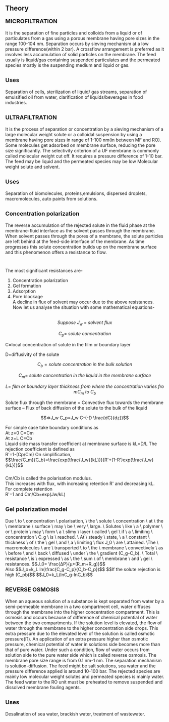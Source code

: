 ## Theory
 <p style="text-align:left; font-size:18px; font-weight:bold;">MICROFILTRATION</p>
<p style="padding-bottom: 10px;">   It is the separation of fine particles and colloids from a liquid or of particulates from a gas using a porous membrane having pore sizes in the range 100-104 nm. Separation occurs by sieving mechanism at a low pressure difference(within 2 bar). A crossflow arrangement is preferred as it involves less accumulation of solid particles on the membrane. The feed usually is liquid/gas containing suspended particulates and the permeated species mostly is the suspending medium and liquid or gas.
</p>
 <p style="text-align:left; font-size:18px; font-weight:bold;">Uses</p>
 <p style="padding-bottom: 10px;">Separation of cells, sterilization of liquid/ gas streams, separation of emulsified oil from water, clarification of liquids/beverages in food industries.</p>   
  <p style="text-align:left; font-size:18px; font-weight:bold;">ULTRAFILTRATION  </p>
  <p style="padding-bottom: 10px;">                  It is the process of separation or concentration by a sieving mechanism of a large molecular weight solute or a colloidal suspension by using a membrane having pore sizes in range of 1-100 nm(in between MF and RO). Some molecules get adsorbed on membrane surface, reducing the pore size significantly. The selectivity criterion of a UF membrane is commonly called molecular weight cut off. It requires a pressure difference of 1-10 bar. The feed may be liquid and the permeated species may be low Molecular weight solute and solvent.</p>
 <p style="text-align:left; font-size:18px; font-weight:bold;">Uses</p>                   
 <p style="padding-bottom: 10px;">Separation of biomolecules, proteins,emulsions, dispersed droplets, macromolecules, auto paints from solutions.</p>                   
  <p style="text-align:left; font-size:18px; font-weight:bold;">Concentration polarization</p>                  
   <p style="padding-bottom: 10px;">The reverse accumulation of the rejected solute in the fluid phase at the membrane-fluid interface as the solvent passes through the membrane. When solvent passes through the pores of a membrane, the solute particles are left behind at the feed-side interface of the membrane. As time progresses this solute concentration builds up on the membrane surface and this phenomenon offers a resistance to flow.<br><br>

The most significant resistances are-<br>
1. Concentration polarization <br>
2. Gel formation<br>
3. Adsorption<br>
4. Pore blockage<br>
A decline in flux of solvent may occur due to the above resistances. Now let us analyse the situation with some mathematical equations-<br><br>

$$Suppose \ J_w \ = \ solvent \ flux$$

$$C_p =\ solute \ concentration$$

C=local concentration of solute in the film or boundary layer<br>

D=diffusivity of the solute<br>

$$C_b =solute \ concentration \ in \ the \ bulk \ solution$$

$$C_m = \ solute \ concentration \ in \ the \ liquid \ in \ the \ membrane \ surface$$

$$L=\ film \ or \ boundary \ layer \ thickness \ from \ where \ the \ concentration \ varies \ from C_m \ to \ C_b$$

Solute flux through the membrane = Convective flux towards the membrane surface – Flux of back diffusion of the solute to the bulk of the liquid<br>

$$=>J_w C_p=J_w C-(-D \frac{dC}{dz})$$

<p style="padding-bottom: 10px;">  For simple case take boundary conditions as<br>
At z=0 C=Cm<br>
At z=L C=Cb<br>
Liquid side mass transfer coefficient at membrane surface is kL=D/L The rejection coefficient is defined as<br>
R'=1-(Cp/Cm) On simplification,  <br>
$$\frac{C_m}{C_b}=\frac{exp(\frac{J_w}{kL})}{R'+(1-R')exp(\frac{J_w}{kL})}$$                  
  <p style="padding-bottom: 10px;">Cm/Cb is called the polarisation modulus.<br>
This increases with flux, with increasing retention R' and decreasing kL.<br>
For complete retention <br>
R'=1 and Cm/Cb=exp(Jw/kL) </p>                
 <p style="text-align:left; font-size:18px; font-weight:bold;"> Gel polarization model</p>                 
<p style="padding-bottom: 10px;">Due \ to \ concentration \ polarisation, \ the \ solute \ concentration \ at \ the \ membrane \ surface \ may \ be \ very \ large. \ Solutes \ like \ a \ polymer \ or \ protein \ may \ form \ a \ slimy \ layer \ called \ gel \ if \ a \ limiting \ concentration \ C_g \ is \ reached. \ At \ steady \ state, \ a \ constant \ thickness \ of \ the \ gel \ and \ a \ limiting \ flux J_0 \ are \ attained. \The \ macromolecules \ are \ transported \ to \ the \ membrane \ convectively \ as \ before \ and \ back \ diffused \ under \ the \ gradient (C_g-C_b). \ Total \ resistance \ is \ expressed \ as \ the \ sum \ of \ membrane \ and \ gel \ resistances.
$$J_0= \frac{∆P}{µ*(R_m+R_g)}$$
<br>Also
$$J_o=k_L ln(\frac{C_g-C_p}{C_b-C_p})$$
$$If the solute rejection is high (C_pb)$$
$$J_0=k_L(lnC_g-lnC_b)$$   
 <p style="text-align:left; font-size:18px; font-weight:bold;">REVERSE OSMOSIS</p>                 
 <p style="padding-bottom: 10px;"> When an aqueous solution of a substance is kept separated from water by a semi-permeable membrane in a two compartment cell, water diffuses through the membrane into the higher concentration compartment. This is osmosis and occurs because of difference of chemical potential of water between the two compartments. If the solution level is elevated, the flow of water through the membrane to the higher concentration side drops. This extra pressure due to the elevated level of the solution is called osmotic pressure(∏). An application of an extra pressure higher than osmotic pressure, chemical potential of water in solutions side becomes more than that of pure water. Under such a condition, flow of water occurs from solution side to the pure water side which is called reverse osmosis.
The membrane pore size range is from 0.1 nm-1 nm. The separation mechanism is solution-diffusion. The feed might be salt solutions, sea water and the pressure difference applied is around 10-100 bar. The rejected species are mainly low molecular weight solutes and permeated species is mainly water.
The feed water to the RO unit must be preheated to remove suspended and dissolved membrane fouling agents.</p>                
 <p style="text-align:left; font-size:18px; font-weight:bold;">Uses</p>                 
 <p style="padding-bottom: 10px;">Desalination of sea water, brackish water, treatment of wastewater.</p>                 


 <script id="MathJax-script" async src="https://cdn.jsdelivr.net/npm/mathjax@3.2.2/es5/tex-mml-chtml.js"></script>    
 
